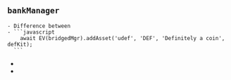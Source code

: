 ## `bankManager`
	- Difference between
	- ```javascript
	    await EV(bridgedMgr).addAsset('udef', 'DEF', 'Definitely a coin', defKit);
	  ```
-
-